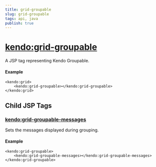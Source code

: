 ```yaml
---
title: grid-groupable
slug: grid-groupable
tags: api, java
publish: true
---
```


# <kendo:grid-groupable>
A JSP tag representing Kendo Groupable.

#### Example
    <kendo:grid>
        <kendo:grid-groupable></kendo:grid-groupable>
    </kendo:grid>


## Child JSP Tags

### [<kendo:grid-groupable-messages>](/api/wrappers/jsp/grid/groupable-messages)

Sets the messages displayed during grouping.

#### Example

    <kendo:grid-groupable>
        <kendo:grid-groupable-messages></kendo:grid-groupable-messages>
    </kendo:grid-groupable>
 
